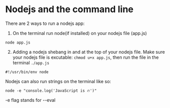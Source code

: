 # Nodejs and the command line

There are 2 ways to run a nodejs app:

1. On the terminal run node(if installed) on your nodejs file (app.js)

```
node app.js
```

2. Adding a nodejs shebang in and at the top of your nodejs file. Make sure your nodejs file is excutable: `chmod u+x app.js`, then run the file in the terminal `./app.js`

```
#!/usr/bin/env node
```

Nodejs can also run strings on the terminal like so:

`node -e "console.log('JavaScript is 🔥')"`

-e flag stands for --eval
